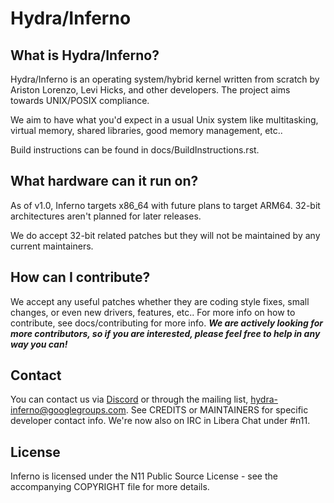 Hydra/Inferno
=============

What is Hydra/Inferno?
----------------------
  Hydra/Inferno is an operating system/hybrid kernel written from scratch by 
  Ariston Lorenzo, Levi Hicks, and other developers.  The project aims 
  towards UNIX/POSIX compliance.

  We aim to have what you'd expect in a usual Unix system like multitasking,
  virtual memory, shared libraries, good memory management, etc..

  Build instructions can be found in docs/BuildInstructions.rst.

What hardware can it run on?
----------------------------
  As of v1.0, Inferno targets x86_64 with future plans to target ARM64.
  32-bit architectures aren't planned for later releases.

  We do accept 32-bit related patches but they will not be maintained by
  any current maintainers.

How can I contribute?
---------------------
  We accept any useful patches whether they are coding style fixes, small
  changes, or even new drivers, features, etc.. For more info on how to
  contribute, see docs/contributing for more info. ***We are actively
  looking for more contributors, so if you are interested, please feel
  free to help in any way you can!***

Contact
-------
  You can contact us via [Discord](https://discord.gg/SNXBh4w3nW) or
  through the mailing list, hydra-inferno@googlegroups.com. See CREDITS or
  MAINTAINERS for specific developer contact info. We're now also on IRC
  in Libera Chat under #n11.

License
-------
  Inferno is licensed under the N11 Public Source License - see the
  accompanying COPYRIGHT file for more details.
